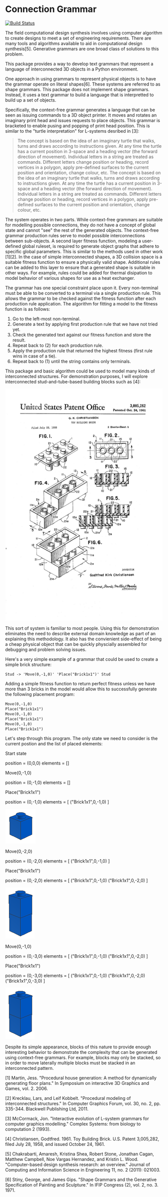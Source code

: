 # Connection Grammar

[![Build Status](https://travis-ci.com/jncraton/connectiongrammar.svg?token=yQJxZLQNAHqWRpN2k3wf&branch=master)](https://travis-ci.com/jncraton/connectiongrammar)

The field computational design synthesis involves using computer algorithm to create designs to meet a set of engineering requirements. There are many tools and algorithms available to aid in computational design synthesis[5]. Generative grammars are one broad class of solutions to this problem.

This package provides a way to develop text grammars that represent a language of interconnected 3D objects in a Python environment.

One approach in using grammars to represent physical objects is to have the grammar operate on literal shapes[6]. These systems are referred to as shape grammars. This package does not implement shape grammars. Instead, it uses a text grammar to build a language that is interpretted to build up a set of objects.

Specifically, the context-free grammar generates a language that can be seen as issuing commands to a 3D object printer. It moves and rotates an imaginary print head and issues requests to place objects. This grammar is bracketed to enable pusing and popping of print head position. This is similar to the "turtle interpretation" for L-systems desribed in [3]:

> The  concept  is  based  on  the idea of an imaginary turtle that walks, turns and draws according to instructions given. At any time the turtle has a current position in  3-space  and  a  heading  vector  (the  forward  direction  of movement). Individual letters in a string are treated as commands. Different  letters  change  position  or  heading,  record  vertices  in  a polygon,  apply  pre-defined  surfaces  to  the  current  position  and orientation, change colour, etc.   The  concept  is  based  on  the idea of an imaginary turtle that walks, turns and draws according to instructions given. At any time the turtle has a current position in  3-space  and  a  heading  vector  (the  forward  direction  of movement). Individual letters in a string are treated as commands. Different  letters  change  position  or  heading,  record  vertices  in  a  polygon,  apply  pre-defined  surfaces  to  the  current  position  and orientation, change colour, etc.

The system operates in two parts. While context-free grammars are suitable for modelling possible connections, they do not have a concept of global state and cannot "see" the rest of the generated objects. The context-free grammar production rules serve to model possible interconnections between sub-objects. A second layer fitness function, modeling a user-defined global ruleset, is required to generate object graphs that adhere to specific global parameters. This is similar to the methods used in other work [1][2]. In the case of simple interconnected shapes, a 3D collision space is a suitable fitness function to ensure a physically valid shape. Additional rules can be added to this layer to ensure that a generated shape is suitable in other ways. For example, rules could be added for thermal disipation to model behavior of various shapes for use as a heat exchanger.

The grammar has one special constraint place upon it. Every non-terminal must be able to be converted to a terminal via a single production rule. This allows the grammar to be checked against the fitness function after each production rule application. The algorithm for fitting a model to the fitness function is as follows:

1. Go to the left-most non-terminal.
2. Generate a text by applying first production rule that we have not tried yet.
3. Check the generated text against our fitness function and store the result.
4. Repeat back to (2) for each production rule.
5. Apply the production rule that returned the highest fitness (first rule wins in case of a tie).
6. Repeat back to (1) until the string contains only terminals.

This package and basic algorithm could be used to model many kinds of interconnected structures. For demonstration purposes, I will explore interconnected stud-and-tube-based building blocks such as [4]:

![](christiansen1961.jpg)

This sort of system is familiar to most people. Using this for demonstration eliminates the need to describe external domain knowledge as part of an explaining this methodology. It also has the convienient side-effect of being a cheap physical object that can be quickly physcially assembled for debugging and problem solving issues.

Here's a very simple example of a grammar that could be used to create a simple brick structure:

    Stud -> 'Move(0,-1,0)' 'Place("Brick1x1")' Stud

Adding a simple fitness function to return perfect fitness unless we have more than 3 bricks in the model would allow this to successfully generate the following placement program:

    Move(0,-1,0)
    Place("Brick1x1")
    Move(0,-1,0)
    Place("Brick1x1")
    Move(0,-1,0)
    Place("Brick1x1")

Let's step through this program. The only state we need to consider is the current postion and the list of placed elements:

Start state

  position = (0,0,0)
  elements = []

Move(0,-1,0)

  position = (0,-1,0)
  elements = []

Place("Brick1x1")

  position = (0,-1,0)
  elements = [
    ("Brick1x1",0,-1,0)
  ]

![](examples/1x1stack01.png)

Move(0,-2,0)

  position = (0,-2,0)
  elements = [
    ("Brick1x1",0,-1,0)
  ]

Place("Brick1x1")

  position = (0,-2,0)
  elements = [
    ("Brick1x1",0,-1,0)
    ("Brick1x1",0,-2,0)
  ]

![](examples/1x1stack02.png)

Move(0,-1,0)

  position = (0,-3,0)
  elements = [
    ("Brick1x1",0,-1,0)
    ("Brick1x1",0,-2,0)
  ]

Place("Brick1x1")

  position = (0,-3,0)
  elements = [
    ("Brick1x1",0,-1,0)
    ("Brick1x1",0,-2,0)
    ("Brick1x1",0,-3,0)
  ]

![](examples/1x1stack02.png)

Despite its simple appearance, blocks of this nature to provide enough interesting behavior to demonstrate the complexity that can be generated using context-free grammars. For example, blocks may only be stacked, so in order to move laterally multiple blocks must be stacked in an interconnected pattern.

[1] Martin, Jess. "Procedural house generation: A method for dynamically generating floor plans." In Symposium on interactive 3D Graphics and Games, vol. 2. 2006.

[2] Krecklau, Lars, and Leif Kobbelt. "Procedural modeling of interconnected structures." In Computer Graphics Forum, vol. 30, no. 2, pp. 335-344. Blackwell Publishing Ltd, 2011.

[3] McCormack, Jon. "Interactive evolution of L-system grammars for computer graphics modelling." Complex Systems: from biology to computation 2 (1993).

[4] Christiansen, Godtfred. 1961. Toy Building Brick. U.S. Patent 3,005,282, filed July 28, 1958, and issued October 24, 1961.

[5] Chakrabarti, Amaresh, Kristina Shea, Robert Stone, Jonathan Cagan, Matthew Campbell, Noe Vargas Hernandez, and Kristin L. Wood. "Computer-based design synthesis research: an overview." Journal of Computing and Information Science in Engineering 11, no. 2 (2011): 021003.

[6] Stiny, George, and James Gips. "Shape Grammars and the Generative Specification of Painting and Sculpture." In IFIP Congress (2), vol. 2, no. 3. 1971.
